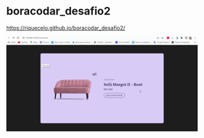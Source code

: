 # boracodar_desafio2

https://riquecelo.github.io/boracodar_desafio2/

![preview](https://github.com/Riquecelo/boracodar_desafio2/blob/main/assets/boracodar_desafio2.gif)
